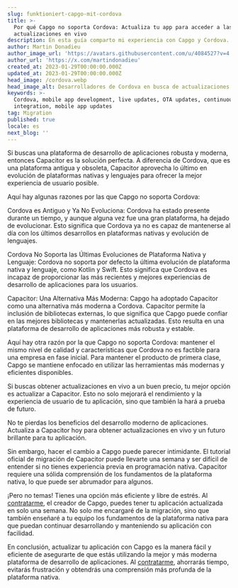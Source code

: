 ```yaml
---
slug: funktioniert-capgo-mit-cordova
title: >-
  Por qué Capgo no soporta Cordova: Actualiza tu app para acceder a las
  actualizaciones en vivo
description: En esta guía comparto mi experiencia con Capgo y Cordova.
author: Martin Donadieu
author_image_url: 'https://avatars.githubusercontent.com/u/4084527?v=4'
author_url: 'https://x.com/martindonadieu'
created_at: 2023-01-29T00:00:00.000Z
updated_at: 2023-01-29T00:00:00.000Z
head_image: /cordova.webp
head_image_alt: Desarrolladores de Cordova en busca de actualizaciones de aplicaciones
keywords: >-
  Cordova, mobile app development, live updates, OTA updates, continuous
  integration, mobile app updates
tag: Migration
published: true
locale: es
next_blog: ''
---
```

Si buscas una plataforma de desarrollo de aplicaciones robusta y moderna, entonces Capacitor es la solución perfecta. A diferencia de Cordova, que es una plataforma antigua y obsoleta, Capacitor aprovecha lo último en evolución de plataformas nativas y lenguajes para ofrecer la mejor experiencia de usuario posible.

Aquí hay algunas razones por las que Capgo no soporta Cordova:

Cordova es Antiguo y Ya No Evoluciona: Cordova ha estado presente durante un tiempo, y aunque alguna vez fue una gran plataforma, ha dejado de evolucionar. Esto significa que Cordova ya no es capaz de mantenerse al día con los últimos desarrollos en plataformas nativas y evolución de lenguajes.

Cordova No Soporta las Últimas Evoluciones de Plataforma Nativa y Lenguaje: Cordova no soporta por defecto la última evolución de plataforma nativa y lenguaje, como Kotlin y Swift. Esto significa que Cordova es incapaz de proporcionar las más recientes y mejores experiencias de desarrollo de aplicaciones para los usuarios.

Capacitor: Una Alternativa Más Moderna: Capgo ha adoptado Capacitor como una alternativa más moderna a Cordova. Capacitor permite la inclusión de bibliotecas externas, lo que significa que Capgo puede confiar en las mejores bibliotecas y mantenerlas actualizadas. Esto resulta en una plataforma de desarrollo de aplicaciones más robusta y estable.

Aquí hay otra razón por la que Capgo no soporta Cordova: mantener el mismo nivel de calidad y características que Cordova no es factible para una empresa en fase inicial. Para mantener el producto de primera clase, Capgo se mantiene enfocado en utilizar las herramientas más modernas y eficientes disponibles.

Si buscas obtener actualizaciones en vivo a un buen precio, tu mejor opción es actualizar a Capacitor. Esto no solo mejorará el rendimiento y la experiencia de usuario de tu aplicación, sino que también la hará a prueba de futuro.

No te pierdas los beneficios del desarrollo moderno de aplicaciones. Actualiza a Capacitor hoy para obtener actualizaciones en vivo y un futuro brillante para tu aplicación.

Sin embargo, hacer el cambio a Capgo puede parecer intimidante. El tutorial oficial de migración de Capacitor puede llevarte una semana y ser difícil de entender si no tienes experiencia previa en programación nativa. Capacitor requiere una sólida comprensión de los fundamentos de la plataforma nativa, lo que puede ser abrumador para algunos.

¡Pero no temas! Tienes una opción más eficiente y libre de estrés. Al [contratarme](https://cal.com/team/capgo/convert-your-cordova-app-to-capacitor/), el creador de Capgo, puedes tener tu aplicación actualizada en solo una semana. No solo me encargaré de la migración, sino que también enseñaré a tu equipo los fundamentos de la plataforma nativa para que puedan continuar desarrollando y manteniendo su aplicación con facilidad.

En conclusión, actualizar tu aplicación con Capgo es la manera fácil y eficiente de asegurarte de que estás utilizando la mejor y más moderna plataforma de desarrollo de aplicaciones. Al [contratarme](https://cal.com/team/capgo/convert-your-cordova-app-to-capacitor/), ahorrarás tiempo, evitarás frustración y obtendrás una comprensión más profunda de la plataforma nativa.
